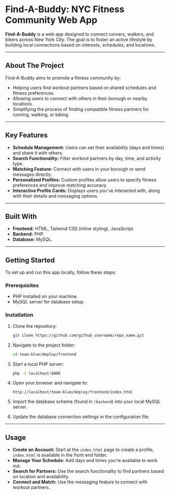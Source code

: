 # Find-A-Buddy: NYC Fitness Community Web App

**Find-A-Buddy** is a web app designed to connect runners, walkers, and bikers across New York City. The goal is to foster an active lifestyle by building local connections based on interests, schedules, and locations.

---

## About The Project

Find-A-Buddy aims to promote a fitness community by:
- Helping users find workout partners based on shared schedules and fitness preferences.
- Allowing users to connect with others in their borough or nearby locations.
- Simplifying the process of finding compatible fitness partners for running, walking, or biking.

---

## Key Features

- **Schedule Management:** Users can set their availability (days and times) and share it with others.
- **Search Functionality:** Filter workout partners by day, time, and activity type.
- **Matching Feature:** Connect with users in your borough or send messages directly.
- **Personalized Profiles:** Custom profiles allow users to specify fitness preferences and improve matching accuracy.
- **Interactive Profile Cards:** Displays users you've interacted with, along with their details and messaging options.

---

## Built With

- **Frontend:** HTML, Tailwind CSS (inline styling), JavaScript.
- **Backend:** PHP.
- **Database:** MySQL.

---

## Getting Started

To set up and run this app locally, follow these steps:

### Prerequisites
- PHP installed on your machine.
- MySQL server for database setup.

### Installation

1. Clone the repository:
   ```sh
   git clone https://github.com/github_username/repo_name.git
   ```

2. Navigate to the project folder:
   ```sh
   cd team-blue/deploy/frontend
   ```

3. Start a local PHP server:
   ```sh
   php -S localhost:8000
   ```

4. Open your browser and navigate to:
   ```
   http://localhost/team-blue/deploy/frontend/index.html
   ```

5. Import the database schema (found in `/backend`) into your local MySQL server.

6. Update the database connection settings in the configuration file.

---

## Usage

- **Create an Account:** Start at the `index.html` page to create a profile, `index.html` is available in the front end folder.
- **Manage Your Schedule:** Add days and times you’re available to work out.
- **Search for Partners:** Use the search functionality to find partners based on location and availability.
- **Connect and Match:** Use the messaging feature to connect with workout partners.
